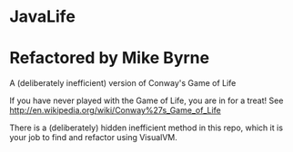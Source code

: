 # JavaLife
# Refactored by Mike Byrne
A (deliberately inefficient) version of Conway's Game of Life

If you have never played with the Game of Life, you are in for a treat!  See http://en.wikipedia.org/wiki/Conway%27s_Game_of_Life

There is a (deliberately) hidden inefficient method in this repo, which it is your job to find and refactor using VisualVM.
